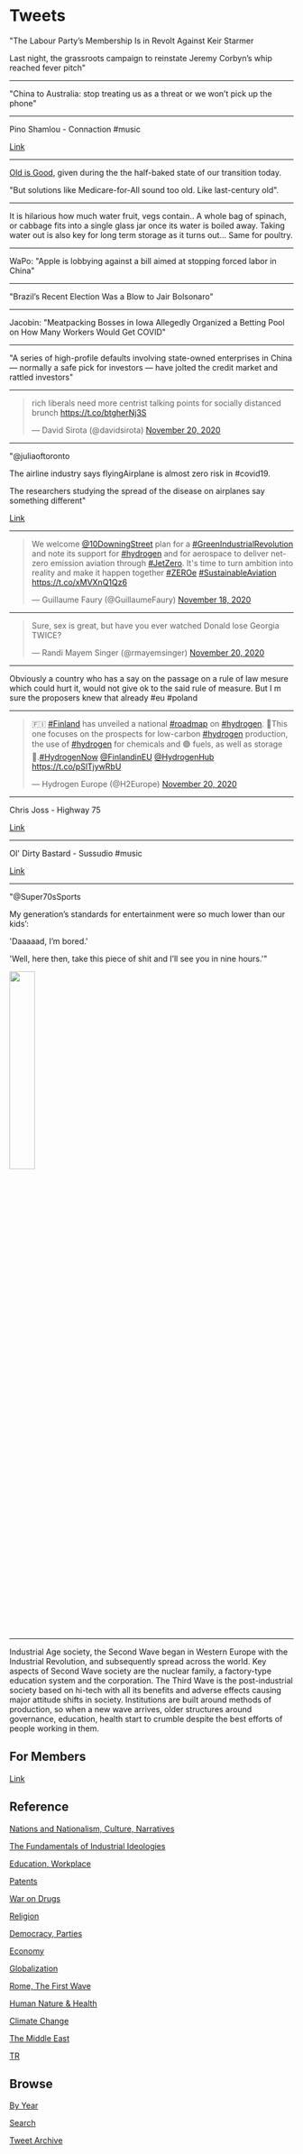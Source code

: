 # Tweets

"The Labour Party’s Membership Is in Revolt Against Keir Starmer

Last night, the grassroots campaign to reinstate Jeremy Corbyn’s whip
reached fever pitch"

---

"China to Australia: stop treating us as a threat or we won’t pick up the phone"

---

Pino Shamlou - Connaction \#music

[Link](https://youtu.be/GjtaKU7GpPU)

---

[Old is Good](2020/11/bedazzled-by-tech.md#oilwater), given during the
the half-baked state of our transition today.

"But solutions like Medicare-for-All sound too old. Like last-century old".

---

It is hilarious how much water fruit, vegs contain.. A whole bag of
spinach, or cabbage fits into a single glass jar once its water is
boiled away. Taking water out is also key for long term storage as it
turns out... Same for poultry.

---

WaPo: "Apple is lobbying against a bill aimed at stopping forced labor in
China"

---

"Brazil’s Recent Election Was a Blow to Jair Bolsonaro"

---

Jacobin: "Meatpacking Bosses in Iowa Allegedly Organized a Betting Pool
on How Many Workers Would Get COVID"

---

"A series of high-profile defaults involving state-owned enterprises in
China — normally a safe pick for investors — have jolted the credit
market and rattled investors"

---

<blockquote class="twitter-tweet"><p lang="en" dir="ltr">rich liberals need more centrist talking points for socially distanced brunch <a href="https://t.co/btgherNj3S">https://t.co/btgherNj3S</a></p>&mdash; David Sirota (@davidsirota) <a href="https://twitter.com/davidsirota/status/1329861145721663488?ref_src=twsrc%5Etfw">November 20, 2020</a></blockquote> <script async src="https://platform.twitter.com/widgets.js" charset="utf-8"></script>

---

"@juliaoftoronto

The airline industry says flyingAirplane is almost zero risk in #covid19. 

The researchers studying the spread of the disease on airplanes say
something different"

[Link](https://twitter.com/juliaoftoronto/status/1327267117524193282)

---

<blockquote class="twitter-tweet"><p lang="en" dir="ltr">We welcome <a href="https://twitter.com/10DowningStreet?ref_src=twsrc%5Etfw">@10DowningStreet</a> plan for a <a href="https://twitter.com/hashtag/GreenIndustrialRevolution?src=hash&amp;ref_src=twsrc%5Etfw">#GreenIndustrialRevolution</a> and note its support for <a href="https://twitter.com/hashtag/hydrogen?src=hash&amp;ref_src=twsrc%5Etfw">#hydrogen</a> and for aerospace to deliver net-zero emission aviation through <a href="https://twitter.com/hashtag/JetZero?src=hash&amp;ref_src=twsrc%5Etfw">#JetZero</a>. It&#39;s time to turn ambition into reality and make it happen together <a href="https://twitter.com/hashtag/ZEROe?src=hash&amp;ref_src=twsrc%5Etfw">#ZEROe</a> <a href="https://twitter.com/hashtag/SustainableAviation?src=hash&amp;ref_src=twsrc%5Etfw">#SustainableAviation</a> <a href="https://t.co/xMVXnQ1Qz6">https://t.co/xMVXnQ1Qz6</a></p>&mdash; Guillaume Faury (@GuillaumeFaury) <a href="https://twitter.com/GuillaumeFaury/status/1329155089437761541?ref_src=twsrc%5Etfw">November 18, 2020</a></blockquote> <script async src="https://platform.twitter.com/widgets.js" charset="utf-8"></script>

---

<blockquote class="twitter-tweet"><p lang="en" dir="ltr">Sure, sex is great, but have you ever watched Donald lose Georgia TWICE?</p>&mdash; Randi Mayem Singer (@rmayemsinger) <a href="https://twitter.com/rmayemsinger/status/1329591416176091136?ref_src=twsrc%5Etfw">November 20, 2020</a></blockquote> <script async src="https://platform.twitter.com/widgets.js" charset="utf-8"></script>

---

Obviously a country who has a say on the passage on a rule of law
mesure which could hurt it, would not give ok to the said rule of
measure. But I m sure the proposers knew that already #eu #poland

---

<blockquote class="twitter-tweet"><p lang="en" dir="ltr">🇫🇮 <a href="https://twitter.com/hashtag/Finland?src=hash&amp;ref_src=twsrc%5Etfw">#Finland</a> has unveiled a national <a href="https://twitter.com/hashtag/roadmap?src=hash&amp;ref_src=twsrc%5Etfw">#roadmap</a> on <a href="https://twitter.com/hashtag/hydrogen?src=hash&amp;ref_src=twsrc%5Etfw">#hydrogen</a>. 👏This one focuses on the prospects for low-carbon <a href="https://twitter.com/hashtag/hydrogen?src=hash&amp;ref_src=twsrc%5Etfw">#hydrogen</a> production, the use of <a href="https://twitter.com/hashtag/hydrogen?src=hash&amp;ref_src=twsrc%5Etfw">#hydrogen</a> for chemicals and 🟢 fuels, as well as storage 🚌.<a href="https://twitter.com/hashtag/HydrogenNow?src=hash&amp;ref_src=twsrc%5Etfw">#HydrogenNow</a> <a href="https://twitter.com/FinlandinEU?ref_src=twsrc%5Etfw">@FinlandinEU</a> <a href="https://twitter.com/HydrogenHub?ref_src=twsrc%5Etfw">@HydrogenHub</a> <br> <a href="https://t.co/pSlTjywRbU">https://t.co/pSlTjywRbU</a></p>&mdash; Hydrogen Europe (@H2Europe) <a href="https://twitter.com/H2Europe/status/1329703564566880258?ref_src=twsrc%5Etfw">November 20, 2020</a></blockquote> <script async src="https://platform.twitter.com/widgets.js" charset="utf-8"></script>

---

Chris Joss - Highway 75

[Link](https://youtu.be/zHJMT0J_Y10)

---

Ol' Dirty Bastard - Sussudio \#music

[Link](https://youtu.be/Ig4VrZifa3g)

---

"@Super70sSports

My generation’s standards for entertainment were so much lower than our kids’:

'Daaaaad, I’m bored.'

'Well, here then, take this piece of shit and I’ll see you in nine hours.'"

<img width="30%" src="https://pbs.twimg.com/media/EnOTG5uXcAApRjP?format=jpg&name=small"/>

---

Industrial Age society, the Second Wave began in Western Europe with
the Industrial Revolution, and subsequently spread across the
world. Key aspects of Second Wave society are the nuclear family, a
factory-type education system and the corporation. The Third Wave is
the post-industrial society based on hi-tech with all its benefits and
adverse effects causing major attitude shifts in society. Institutions
are built around methods of production, so when a new wave arrives,
older structures around governance, education, health start to crumble
despite the best efforts of people working in them.

## For Members

[Link](https://thirdwave-members.herokuapp.com)

## Reference

[Nations and Nationalism, Culture, Narratives](/2013/02/nations-and-nationalism.md)

[The Fundamentals of Industrial Ideologies](/2011/04/fundamentals-of-industrial-ideologies.md)

[Education, Workplace](2017/09/education-workplace.md)

[Patents](/2018/09/patents.md)

[War on Drugs](/2019/11/war-on-drugs.md)

[Religion](/2015/04/god-religion.md)

[Democracy, Parties](/2016/11/democracy.md)

[Economy](/2018/05/economy.md)

[Globalization](/2018/09/globalization.md)

[Rome, The First Wave](/2017/12/rome.md)

[Human Nature & Health](/2020/07/human-nature.md)

[Climate Change](/2018/12/climate.md)

[The Middle East](/2019/07/middleeast.md)

[TR](../tr)

## Browse

[By Year](years.md)

[Search](search.html)

[Tweet Archive](/tweets/README.md)

